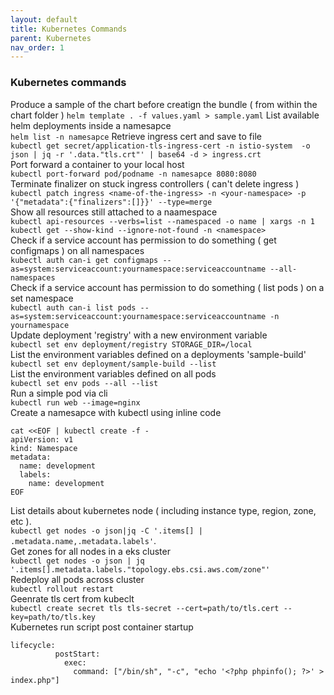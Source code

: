 ```yaml
---
layout: default
title: Kubernetes Commands
parent: Kubernetes
nav_order: 1
---
```

### Kubernetes commands

Produce a sample of the chart before creatign the bundle ( from within the chart folder )
```helm template . -f values.yaml > sample.yaml```
List available helm deployments inside a namesapce  
```helm list -n namesapce```
Retrieve ingress cert and save to file   
```kubectl get secret/application-tls-ingress-cert -n istio-system  -o json | jq -r '.data."tls.crt"' | base64 -d > ingress.crt```   
Port forward a container to your local host     
```kubectl port-forward pod/podname -n namesapce 8080:8080 ```   
Terminate finalizer on stuck ingress controllers ( can't delete ingress )   
```kubectl patch ingress <name-of-the-ingress> -n <your-namespace> -p '{"metadata":{"finalizers":[]}}' --type=merge```     
Show all resources still attached to a naamespace   
```kubectl api-resources --verbs=list --namespaced -o name | xargs -n 1 kubectl get --show-kind --ignore-not-found -n <namespace>```   
Check if a service account has permission to do something ( get configmaps ) on all namespaces    
```kubectl auth can-i get configmaps --as=system:serviceaccount:yournamespace:serviceaccountname --all-namespaces```   
Check if a service account has permission to do something ( list pods ) on a set namespace   
```kubectl auth can-i list pods --as=system:serviceaccount:yournamespace:serviceaccountname -n yournamespace```   
Update deployment 'registry' with a new environment variable    
```kubectl set env deployment/registry STORAGE_DIR=/local```    
List the environment variables defined on a deployments 'sample-build'    
```kubectl set env deployment/sample-build --list```   
List the environment variables defined on all pods   
```kubectl set env pods --all --list```    
Run a simple pod via cli   
```kubectl run web --image=nginx```   
Create a namesapce with kubectl using inline code   
```
cat <<EOF | kubectl create -f -
apiVersion: v1
kind: Namespace
metadata:
  name: development
  labels:
    name: development
EOF
```   
List details about kubernetes node ( including instance type, region, zone, etc ).   
```kubectl get nodes -o json|jq -C '.items[] | .metadata.name,.metadata.labels'```.  
Get zones for all nodes in a eks cluster        
```kubectl get nodes -o json | jq '.items[].metadata.labels."topology.ebs.csi.aws.com/zone"' ```    
Redeploy all pods across cluster     
```kubectl rollout restart```    
Geenrate tls cert from kubeclt    
```kubectl create secret tls tls-secret --cert=path/to/tls.cert --key=path/to/tls.key```    
Kubernetes run script post container startup     
```
lifecycle:
          postStart:
            exec:
              command: ["/bin/sh", "-c", "echo '<?php phpinfo(); ?>' > index.php"]
```    

